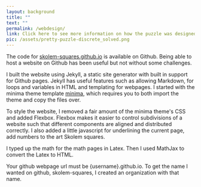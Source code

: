 ```yaml
---
layout: background
title: ""
text: ""
permalink: /webdesign/
link: Click here to see more information on how the puzzle was designed.
pic: /assets/pretty-puzzle-discrete_solved.png
---
```

The code for [skolem-squares.github.io](https://github.com/skolem-squares/skolem-squares.github.io) is available on Github. Being able to host a website on Github has been useful but not without some challenges.

I built the website using Jekyll, a static site generator with built in support for Github pages. Jekyll has useful features such as allowing Markdown, for loops and variables in HTML and templating for webpages.
I started with the minima theme template [minima](https://github.com/jekyll/minima), which requires you to both import the theme and copy the files over.

To style the website, I removed a fair amount of the minima theme's CSS and added Flexbox. Flexbox makes it easier to control subdivisions of a website such that different components are aligned and distributed correctly. I also added a little javascript for underlining the current page, add numbers to the art Skolem squares.

I typed up the math for the math pages in Latex. Then I used MathJax to convert the Latex to HTML.

Your github webpage url must be {username}.github.io. To get the name I wanted on github, skolem-squares, I created an organization with that name.
